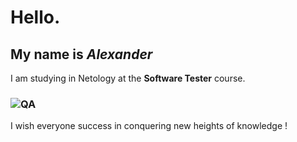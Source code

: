 # Hello.
## My name is *Alexander*
I am studying in Netology at the **Software Tester** course.
### ![QA](["C:\Users\a-s-b\Desktop\4046.jpg"](https://yandex.ru/images/search?pos=8&from=tabbar&img_url=https%3A%2F%2Fsportishka.com%2Fuploads%2Fposts%2F2022-03%2F1646917948_17-sportishka-com-p-dostizhenie-vershini-turizm-krasivo-foto-26.jpg&text=покорение+вершины&rpt=simage&lr=50))
I wish everyone success in conquering new heights of knowledge !